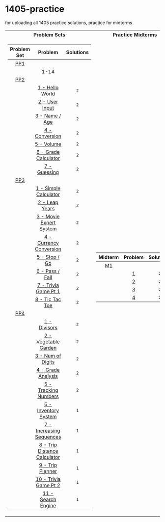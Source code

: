 # 1405-practice

for uploading all 1405 practice solutions, practice for midterms

<table>
<tr><th>Problem Sets</th><th>Practice Midterms</th></tr>
<tr><td>

| Problem Set |                                Problem                                 | Solutions |
| :---------: | :--------------------------------------------------------------------: | :-------: |
|    [PP1]    |                                                                        |           |
|             |                                  1-14                                  |           |
|    [PP2]    |                                                                        |           |
|             |              [1 - Hello World](./psets/02/01-hello-world)              |    `2`    |
|             |               [2 - User Input](./psets/02/02-user-input)               |    `2`    |
|             |                [3 - Name / Age](./psets/02/03-name-age)                |    `2`    |
|             |               [4 - Conversion](./psets/02/04-conversion)               |    `2`    |
|             |                   [5 - Volume](./psets/02/05-volume)                   |    `2`    |
|             |         [6 - Grade Calculator](./psets/02/06-grade-calculator)         |    `2`    |
|             |                 [7 - Guessing](./psets/02/07-guessing)                 |    `2`    |
|    [PP3]    |                                                                        |           |
|             |        [1 - Simple Calculator](./psets/03/01-simple-calculator)        |    `2`    |
|             |               [2 - Leap Years](./psets/03/02-leap-years)               |    `2`    |
|             |         [3 - Movie Expert System](./psets/03/03-movie-expert)          |    `2`    |
|             |      [4 - Currency Conversion](./psets/03/04-currency-conversion)      |    `2`    |
|             |                 [5 - Stop / Go](./psets/03/05-stop-go)                 |    `2`    |
|             |               [6 - Pass / Fail](./psets/03/06-pass-fail)               |    `2`    |
|             |         [7 - Trivia Game Pt 1](./psets/03/07-trivia-game-pt1)          |    `2`    |
|             |              [8 - Tic Tac Toe](./psets/03/08-tic-tac-toe)              |    `2`    |
|    [PP4]    |                                                                        |           |
|             |                 [1 - Divisors](./psets/04/01-divisors)                 |    `2`    |
|             |         [2 - Vegetable Garden](./psets/04/02-vegetable-garden)         |    `2`    |
|             |            [3 - Num of Digits](./psets/04/03-num-of-digits)            |    `2`    |
|             |           [4 - Grade Analysis](./psets/04/04-grade-analysis)           |    `2`    |
|             |         [5 - Tracking Numbers](./psets/04/05-tracking-numbers)         |    `2`    |
|             |         [6 - Inventory System](./psets/04/06-inventory-system)         |    `1`    |
|             |     [7 - Increasing Sequences](./psets/04/07-increasing-sequences)     |    `1`    |
|             | [8 - Trip Distance Calculator](./psets/04/08-trip-distance-calculator) |    `1`    |
|             |             [9 - Trip Planner](./psets/04/09-trip-planner)             |    `1`    |
|             |         [10 - Trivia Game Pt 2](./psets/04/10-trivia-game-pt2)         |    `1`    |
|             |           [11 - Search Engine](./psets/04/11-search-engine)            |    `1`    |

[pp1]: ./psets/01/PP1.pdf
[pp2]: ./psets/02/PP2.pdf
[pp3]: ./psets/03/PP3.pdf
[pp4]: ./psets/04/PP4.pdf

</td><td>

| Midterm |                Problem                 | Solutions |
| :-----: | :------------------------------------: | :-------: |
|  [M1]   |                                        |           |
|         | [1](./midterm-practice/01/problem-01/) |    `2`    |
|         | [2](./midterm-practice/01/problem-02/) |    `2`    |
|         | [3](./midterm-practice/01/problem-03/) |    `2`    |
|         | [4](./midterm-practice/01/problem-04/) |    `2`    |

[m1]: ./midterm-practice/01/pm1.pdf

</td></tr> </table>
